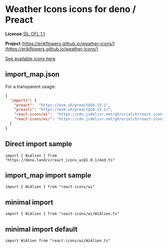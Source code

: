 # Weather Icons icons for deno / Preact

**License** [SIL OFL 1.1](http://scripts.sil.org/OFL)

**Project** [https://erikflowers.github.io/weather-icons/](https://erikflowers.github.io/weather-icons/)

[See available icons here](https://react-icons.github.io/react-icons/icons?name=wi)

## import_map.json

For a transparent usage:

```json
{
  "imports": {
    "preact":  "https://esm.sh/preact@10.15.1",
    "preact/": "https://esm.sh/preact@10.15.1/",
    "react-icons/wi":  "https://cdn.jsdelivr.net/gh/urielch/react-icons-wi@1.0.1/mod.ts",
    "react-icons/wi/": "https://cdn.jsdelivr.net/gh/urielch/react-icons-wi/ico/",
  }
}
```

## Direct import sample

`import { WiAlien } from "https://deno.land/x/react_icons_wi@1.0.1/mod.ts"`

## import_map import sample

`import { WiAlien } from "react-icons/wi"`

## minimal import

`import { WiAlien } from "react-icons/wi/WiAlien.ts"`

## minimal import default

`import WiAlien from "react-icons/wi/WiAlien.ts"`

